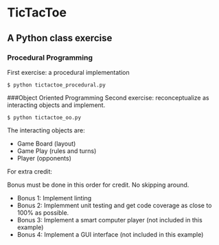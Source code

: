 # TicTacToe
## A Python class exercise
### Procedural Programming
First exercise: a procedural implementation

    $ python tictactoe_procedural.py

###Object Oriented Programming
Second exercise: reconceptualize as interacting objects and implement.

    $ python tictactoe_oo.py

The interacting objects are:

- Game Board (layout)
- Game Play (rules and turns)
- Player (opponents)

For extra credit:

Bonus must be done in this order for credit.  No skipping around.

- Bonus 1: Implement linting
- Bonus 2: Implemment unit testing and get code coverage as close to 100% as possible.
- Bonus 3: Implement a smart computer player (not included in this example)
- Bonus 4: Implement a GUI interface (not included in this example)
